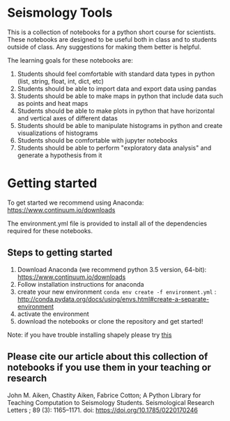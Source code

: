 # Seismology Tools
This is a collection of notebooks for a python short course for scientists. These notebooks are designed to be useful both in class and to students outside of class. Any suggestions for making them better is helpful.

The learning goals for these notebooks are:

1. Students should feel comfortable with standard data types in python (list, string, float, int, dict, etc)
2. Students should be able to import data and export data using pandas
3. Students should be able to make maps in python that include data such as points and heat maps
4. Students should be able to make plots in python that have horizontal and vertical axes of different datas
5. Students should be able to manipulate histograms in python and create visualizations of histograms
6. Students should be comfortable with jupyter notebooks
7. Students should be able to perform "exploratory data analysis" and generate a hypothesis from it

# Getting started
To get started we recommend using Anaconda: https://www.continuum.io/downloads

The environment.yml file is provided to install all of the dependencies required for these notebooks.

## Steps to getting started

1. Download Anaconda (we recommend python 3.5 version, 64-bit): https://www.continuum.io/downloads
2. Follow installation instructions for anaconda
3. create your new environment `conda env create -f environment.yml` : http://conda.pydata.org/docs/using/envs.html#create-a-separate-environment
4. activate the environment
5. download the notebooks or clone the repository and get started!

Note: if you have trouble installing shapely please try [this](https://anaconda.org/scitools/shapely)

## Please cite our article about this collection of notebooks if you use them in your teaching or research
John M. Aiken, Chastity Aiken, Fabrice Cotton; A Python Library for Teaching Computation to Seismology Students. Seismological Research Letters ; 89 (3): 1165–1171. doi: https://doi.org/10.1785/0220170246
